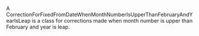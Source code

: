 A CorrectionForFixedFromDateWhenMonthNumberIsUpperThanFebruaryAndYearIsLeap is a class for corrections made when month number is upper than February and year is leap.
